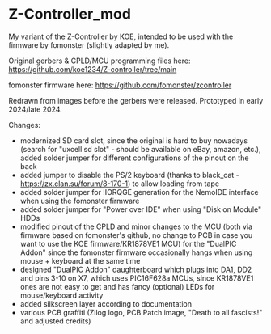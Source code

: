 # Z-Controller_mod

My variant of the Z-Controller by KOE, intended to be used with the firmware by fomonster (slightly adapted by me).

Original gerbers & CPLD/MCU programming files here: https://github.com/koe1234/Z-controller/tree/main

fomonster firmware here: https://github.com/fomonster/zcontroller

Redrawn from images before the gerbers were released. Prototyped in early 2024/late 2024.

Changes: 
- modernized SD card slot, since the original is hard to buy nowadays (search for "uxcell sd slot" - should be available on eBay, amazon, etc.), added solder jumper for different configurations of the pinout on the back
- added jumper to disable the PS/2 keyboard (thanks to black_cat - https://zx.clan.su/forum/8-170-1) to allow loading from tape
- added solder jumper for !IORQGE generation for the NemoIDE interface when using the fomonster firmware
- added solder jumper for "Power over IDE" when using "Disk on Module" HDDs
- modified pinout of the CPLD and minor changes to the MCU (both via firmware based on fomonster's github, no change to PCB in case you want to use the KOE firmware/KR1878VE1 MCU) for the "DualPIC Addon" since the fomonster firmware occasionally hangs when using mouse + keyboard at the same time
- designed "DualPIC Addon" daughterboard which plugs into DA1, DD2 and pins 3-10 on X7, which uses PIC16F628a MCUs, since KR1878VE1 ones are not easy to get and has fancy (optional) LEDs for mouse/keyboard activity
- added silkscreen layer according to documentation
- various PCB graffiti (Zilog logo, PCB Patch image, "Death to all fascists!" and adjusted credits)
